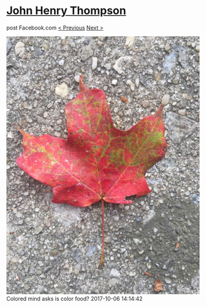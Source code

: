 # [John Henry Thompson](../README.md)
post Facebook.com
[< Previous](2017-10-06-4.md) [Next >](2017-10-06-6.md)

[![](../media/2017-10-06/Timeline-Photos-Colored-mind-asks-is-color-food-1.jpg)](../README.md)
Colored mind asks is color food?
2017-10-06 14:14:42